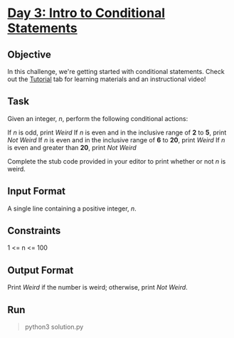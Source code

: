 # [Day 3: Intro to Conditional Statements](https://www.hackerrank.com/challenges/30-conditional-statements/problem)

## Objective
In this challenge, we're getting started with conditional statements. Check out the [Tutorial](https://www.hackerrank.com/challenges/30-conditional-statements/tutorial) tab for learning materials and an instructional video!

## Task
Given an integer, *n*, perform the following conditional actions:

If *n* is odd, print *Weird*
If *n* is even and in the inclusive range of **2** to **5**, print *Not Weird*
If *n* is even and in the inclusive range of **6** to **20**, print *Weird*
If *n* is even and greater than **20**, print *Not Weird*

Complete the stub code provided in your editor to print whether or not *n* is weird.

## Input Format
A single line containing a positive integer, *n*.

## Constraints
1 <= n <= 100

## Output Format
Print *Weird* if the number is weird; otherwise, print *Not Weird*.

## Run
> python3 solution.py